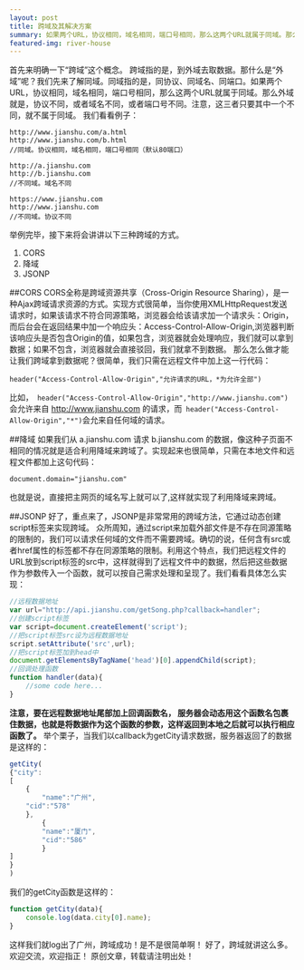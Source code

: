 ```yaml
---
layout: post
title: 跨域及其解决方案
summary: 如果两个URL，协议相同，域名相同，端口号相同，那么这两个URL就属于同域。那么外域就是，协议不同，或者域名不同，或者端口号不同。注意，这三者只要其中一个不同，就不属于同域。
featured-img: river-house
---
```


首先来明确一下“跨域”这个概念。
跨域指的是，到外域去取数据。那什么是“外域”呢？我们先来了解同域。同域指的是，同协议、同域名、同端口。如果两个URL，协议相同，域名相同，端口号相同，那么这两个URL就属于同域。那么外域就是，协议不同，或者域名不同，或者端口号不同。注意，这三者只要其中一个不同，就不属于同域。
我们看看例子：
```
http://www.jianshu.com/a.html
http://www.jianshu.com/b.html
//同域。协议相同，域名相同，端口号相同（默认80端口）
```

```
http://a.jianshu.com
http://b.jianshu.com
//不同域。域名不同
```

```
https://www.jianshu.com
http://www.jianshu.com
//不同域。协议不同
```

举例完毕，接下来将会讲讲以下三种跨域的方式。
1. CORS
2. 降域
3. JSONP

##CORS
CORS全称是跨域资源共享（Cross-Origin Resource Sharing），是一种Ajax跨域请求资源的方式。实现方式很简单，当你使用XMLHttpRequest发送请求时，如果该请求不符合同源策略，浏览器会给该请求加一个请求头：Origin，而后台会在返回结果中加一个响应头：Access-Control-Allow-Origin,浏览器判断该响应头是否包含Origin的值，如果包含，浏览器就会处理响应，我们就可以拿到数据；如果不包含，浏览器就会直接驳回，我们就拿不到数据。
那么怎么做才能让我们跨域拿到数据呢？很简单，我们只需在远程文件中加上这一行代码：
```
header("Access-Control-Allow-Origin","允许请求的URL，*为允许全部")
```
比如，` header("Access-Control-Allow-Origin","http://www.jianshu.com")`会允许来自 http://www.jianshu.com 的请求，而` header("Access-Control-Allow-Origin","*")`会允来自任何域的请求。

##降域
如果我们从 a.jianshu.com 请求 b.jianshu.com 的数据，像这种子页面不相同的情况就是适合利用降域来跨域了。实现起来也很简单，只需在本地文件和远程文件都加上这句代码：
```
document.domain="jianshu.com"
```
也就是说，直接把主网页的域名写上就可以了,这样就实现了利用降域来跨域。

##JSONP
好了，重点来了，JSONP是非常常用的跨域方法，它通过动态创建script标签来实现跨域。
众所周知，通过script来加载外部文件是不存在同源策略的限制的，我们可以请求任何域的文件而不需要跨域。确切的说，任何含有src或者href属性的标签都不存在同源策略的限制。利用这个特点，我们把远程文件的URL放到script标签的src中，这样就得到了远程文件中的数据，然后把这些数据作为参数传入一个函数，就可以按自己需求处理和呈现了。我们看看具体怎么实现：
```javascript
//远程数据地址
var url="http://api.jianshu.com/getSong.php?callback=handler";
//创建script标签
var script=document.createElement('script');
//把script标签src设为远程数据地址
script.setAttribute('src',url);
//把script标签加到head中
document.getElementsByTagName('head')[0].appendChild(script);
//回调处理函数
function handler(data){
	//some code here... 
}
```
**注意，要在远程数据地址尾部加上回调函数名， 服务器会动态用这个函数名包裹住数据，也就是将数据作为这个函数的参数，这样返回到本地之后就可以执行相应函数了。**
举个栗子，当我们以callback为getCity请求数据，服务器返回了的数据是这样的：
```javascript
getCity(
{"city":
[
	{	
        "name":"广州",
	"cid":"578"
	},
        {
        "name":"厦门",
        "cid":"586"
        }
]
}
)
```
我们的getCity函数是这样的：
```javascript
function getCity(data){
    console.log(data.city[0].name);
}
```
这样我们就log出了广州，跨域成功！是不是很简单啊！
好了，跨域就讲这么多。欢迎交流，欢迎指正！
原创文章，转载请注明出处！
